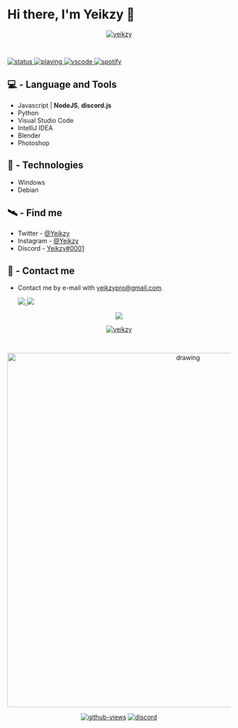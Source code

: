 # Hi there, I'm Yeikzy 👋

<p align="center"> 
    <a href="https://github.com/Yeikzy">
  <img src="https://github.com/Yeikzy/Yeikzy/blob/main/.github/workflows/yeikzy.js.png" alt="yeikzy" /> </p>
<br>

![status](https://nocache.advaith.workers.dev?url=https://img.shields.io/endpoint?url=https://dev.discordprofiles.me/api/badge/status/582211583938134028?simple=true)
![playing](https://nocache.advaith.workers.dev?url=https://img.shields.io/endpoint?url=https://dev.discordprofiles.me/api/badge/playing/582211583938134028)
![vscode](https://nocache.advaith.workers.dev?url=https://img.shields.io/endpoint?url=https://dev.discordprofiles.me/api/badge/vscode/582211583938134028)
[![spotify](https://nocache.advaith.workers.dev?url=https://img.shields.io/endpoint?url=https://dev.discordprofiles.me/api/badge/spotify/582211583938134028)](https://dev.discordprofiles.me/openspotify/582211583938134028)

## 💻 - Language and Tools

- Javascript | **NodeJS**, **discord.js**
- Python
- Visual Studio Code
- IntelliJ IDEA
- Blender
- Photoshop

## 🚀 - Technologies

- Windows
- Debian

## 🛰️ - Find me

- Twitter - [@Yeikzy](https://twitter.com/yeikzy)
- Instagram - [@Yeikzy](https://www.instagram.com/yeikzy/?igshid=lriiibb7gob6)
- Discord - [Yeikzy#0001](https://discord.gg/ErwAkKhMsR)

## 📡 - Contact me

- Contact me by e-mail with yeikzypro@gmail.com.

  <tr>
    <td align="center" style="padding=0;width=50%;">
      <a href="https://github.com/yeikzy">
      <img src="https://github-readme-stats.vercel.app/api/?username=yeikzy&title_color=ec7460&text_color=9f9f9f&show_icons=true&bg_color=00000000&hide_border=true&icon_color=ec7460&hide_title=true&count_private=true&include_all_commits=true&enable_animations=true" />
    </td>
      <td align="center" style="padding=0;width=50%;">
      <a href="https://github.com/yeikzy">
      <img src="https://github-readme-stats-one-bice.vercel.app/api/top-langs/?username=yeikzy&role=OWNER,ORGANIZATION_MEMBER,COLLABORATOR&title_color=ec7460&text_color=9f9f9f&show_icons=true&bg_color=00000000&hide_border=true&icon_color=ec7460&hide_title=true&count_private=true&enable_animations=true" />
    </td>
  </tr>
</p>

<p align="center">
  <tr>
    <td align="center" style="padding=0;width=50%;">
      <a href="https://github.com/yeikzy">
      <img src="https://github-readme-streak-stats.herokuapp.com?user=yeikzy&theme=tokyonight_duo&hide_border=true&ring=ec7460&currStreakLabel=FFFFFF&sideNums=ec7460&dates=979797&sideLabels=FFFFFF&currStreakNum=FFFFFF&border=DD2727&stroke=00000000&background=00000000&fire=FF7600" />
    </td>
  </tr>
</p>

<p align="center"> 
    <a href="https://github.com/Yeikzy">
  <img src="https://github-profile-trophy.vercel.app/?username=Yeikzy&theme=flat&no-frame=true&row=1&&margin-w=20&no-bg=true" alt="yeikzy" /> </p>
<br>

<p align="center">
<img src="https://activity-graph.herokuapp.com/graph?username=yeikzy&theme=react-dark" alt="drawing" width="800"/>
</p>

<div align="center"> 

[![github-views](https://komarev.com/ghpvc/?username=yeikzy&color=blue)](https://github.com/Yeikzy) [![discord](https://discordapp.com/api/guilds/903412602921705544/widget.png)](https://discord.gg/kmpnWBzDCa)

</div>
